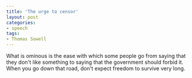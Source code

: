 ```yaml
---
title: 'The urge to censor'
layout: post
categories:
- speech
tags:
- Thomas Sowell
---
```


What is ominous is the ease with which some people go from saying that they don't like something to saying that the government should forbid it. When you go down that road, don't expect freedom to survive very long.